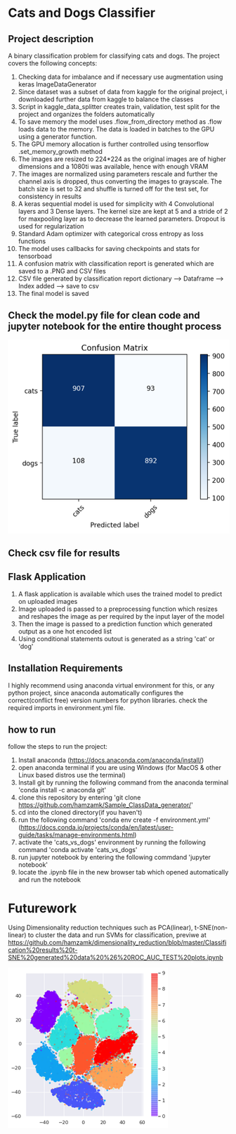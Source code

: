 # Cats and Dogs Classifier
## Project description
A binary classification problem for classifying cats and dogs. The project covers the following concepts:

1. Checking data for imbalance and if necessary use augmentation using keras ImageDataGenerator
2. Since dataset was a subset of data from kaggle for the original project, i downloaded further data from kaggle to balance the classes
3. Script in kaggle_data_splitter creates train, validation, test split for the project and organizes the folders automatically
4. To save memory the model uses .flow_from_directory method as .flow loads data to the memory. The data is loaded in batches to the GPU using a generator function.
5. The GPU memory allocation is further controlled using tensorflow .set_memory_growth method
6. The images are resized to 224\*224 as the original images are of higher dimensions and a 1080ti was available, hence with enough VRAM
7. The images are normalized using parameters rescale and further the channel axis is dropped, thus converting the images to grayscale. The batch size is set to 32 and shuffle is turned off for the test set, for consistency in results
8. A keras sequential model is used for simplicity with 4 Convolutional layers and 3 Dense layers. The kernel size are kept at 5 and a stride of 2 for maxpooling layer as to decrease the learned parameters. Dropout is used for regularization
9. Standard Adam optimizer with categorical cross entropy as loss functions
10. The model uses callbacks for saving checkpoints and stats for tensorboad
11. A confusion matrix with classification report is generated which are saved to a .PNG and CSV files
13. CSV file generated by classification report dictionary --> Dataframe --> Index added --> save to csv
12. The final model is saved

## Check the model.py file for clean code and jupyter notebook for the entire thought process
![Screenshot](Confusion_matrix.png)
## Check csv file for results



## Flask Application
1. A flask application is available which uses the trained model to predict on uploaded images
2. Image uploaded is passed to a preprocessing function which resizes and reshapes the image as per required by the input layer of the model
3. Then the image is passed to a prediction function which generated output as a one hot encoded list
4. Using conditional statements outout is generated as a string 'cat' or 'dog'


## Installation Requirements
I highly recommend using anaconda virtual environment for this, or any python project, since anaconda automatically configures the correct(conflict free) version numbers for python libraries. check the required imports in environment.yml file.

## how to run
follow the steps to run the project:

1. Install anaconda (https://docs.anaconda.com/anaconda/install/)
2. open anaconda terminal if you are using Windows (for MacOS & other Linux based distros use the terminal)
3. Install git by running the following command from the anaconda terminal 'conda install -c anaconda git'
4. clone this repository by entering 'git clone https://github.com/hamzamk/Sample_ClassData_generator/'
5. cd into the cloned directory(if you haven't)
6. run the following command 'conda env create -f environment.yml' (https://docs.conda.io/projects/conda/en/latest/user-guide/tasks/manage-environments.html)
7. activate the 'cats_vs_dogs' environment by running the following command 'conda activate 'cats_vs_dogs'
8. run jupyter notebook by entering the following commdand 'jupyter notebook'
9. locate the .ipynb file in the new browser tab which opened automatically and run the notebook


# Futurework
Using Dimensionality reduction techniques such as PCA(linear), t-SNE(non-linear) to cluster the data and run SVMs for classification, previwe at https://github.com/hamzamk/dimensionality_reduction/blob/master/Classification%20results%20t-SNE%20generated%20data%20%26%20ROC_AUC_TEST%20plots.ipynb

![Screenshot](MNIST_TSNE.png)
